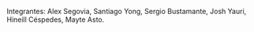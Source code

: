 Integrantes: Alex Segovia, Santiago Yong, Sergio Bustamante, Josh Yauri, Hineill Céspedes, Mayte Asto.
